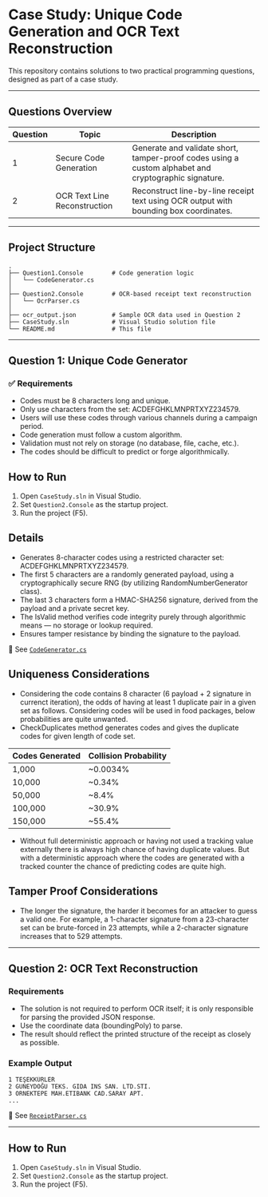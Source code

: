 ﻿
# Case Study: Unique Code Generation and OCR Text Reconstruction

This repository contains solutions to two practical programming questions, designed as part of a case study.

---

## Questions Overview

| Question | Topic                        | Description |
|----------|-----------------------------|-------------|
| 1        | Secure Code Generation       | Generate and validate short, tamper-proof codes using a custom alphabet and cryptographic signature. |
| 2        | OCR Text Line Reconstruction | Reconstruct line-by-line receipt text using OCR output with bounding box coordinates. |

---

## Project Structure

```
.
├── Question1.Console        # Code generation logic
│   └── CodeGenerator.cs
│
├── Question2.Console        # OCR-based receipt text reconstruction
│   └── OcrParser.cs
│
├── ocr_output.json          # Sample OCR data used in Question 2
├── CaseStudy.sln            # Visual Studio solution file
└── README.md                # This file
```

---

## Question 1: Unique Code Generator

### ✅ Requirements
- Codes must be 8 characters long and unique.
- Only use characters from the set: ACDEFGHKLMNPRTXYZ234579.
- Users will use these codes through various channels during a campaign period.
- Code generation must follow a custom algorithm.
- Validation must not rely on storage (no database, file, cache, etc.).
- The codes should be difficult to predict or forge algorithmically.


## How to Run
1. Open `CaseStudy.sln` in Visual Studio.
2. Set `Question2.Console` as the startup project.
3. Run the project (F5).


## Details
- Generates 8-character codes using a restricted character set: ACDEFGHKLMNPRTXYZ234579.
- The first 5 characters are a randomly generated payload, using a cryptographically secure RNG (by utilizing RandomNumberGenerator class).
- The last 3 characters form a HMAC-SHA256 signature, derived from the payload and a private secret key.
- The IsValid method verifies code integrity purely through algorithmic means — no storage or lookup required.
- Ensures tamper resistance by binding the signature to the payload.

📄 See [`CodeGenerator.cs`](Question1/Question1.Console/CodeGenerator.cs)

## Uniqueness Considerations
- Considering the code contains 8 character (6 payload + 2 signature in currenct iteration), the odds of having at least 1 duplicate pair in a given set as follows. Considering codes will be used in food packages, below probabilities are quite unwanted. 
- CheckDuplicates method generates codes and gives the duplicate codes for given length of code set.

| Codes Generated | Collision Probability |
| --------------- | --------------------- |
| 1,000           | \~0.0034%             |
| 10,000          | \~0.34%               |
| 50,000          | \~8.4%                |
| 100,000         | \~30.9%               |
| 150,000         | \~55.4%               |

- Without full deterministic approach or having not used a tracking value externally there is always high chance of having duplicate values. But with a deterministic approach where the codes are generated with a tracked counter the chance of predicting codes are quite high.


## Tamper Proof Considerations
- The longer the signature, the harder it becomes for an attacker to guess a valid one. For example, a 1-character signature from a 23-character set can be brute-forced in 23 attempts, while a 2-character signature increases that to 529 attempts. 

---

## Question 2: OCR Text Reconstruction


### Requirements
- The solution is not required to perform OCR itself; it is only responsible for parsing the provided JSON response.
- Use the coordinate data (boundingPoly) to parse.
- The result should reflect the printed structure of the receipt as closely as possible.

### Example Output

```
1 TEŞEKKÜRLER
2 GUNEYDOĞU TEKS. GIDA INS SAN. LTD.STI.
3 ORNEKTEPE MAH.ETIBANK CAD.SARAY APT.
...
```

📄 See [`ReceiptParser.cs`](Question2/Question2.Console/ReceiptParser.cs)

---

## How to Run

1. Open `CaseStudy.sln` in Visual Studio.
2. Set `Question2.Console` as the startup project.
3. Run the project (F5).


